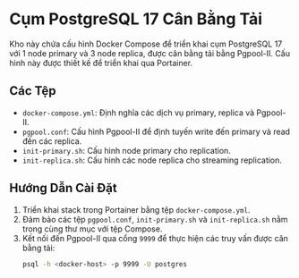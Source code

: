 # Cụm PostgreSQL 17 Cân Bằng Tải

Kho này chứa cấu hình Docker Compose để triển khai cụm PostgreSQL 17 với 1 node primary và 3 node replica, được cân bằng tải bằng Pgpool-II. Cấu hình này được thiết kế để triển khai qua Portainer.

## Các Tệp
- `docker-compose.yml`: Định nghĩa các dịch vụ primary, replica và Pgpool-II.
- `pgpool.conf`: Cấu hình Pgpool-II để định tuyến write đến primary và read đến các replica.
- `init-primary.sh`: Cấu hình node primary cho replication.
- `init-replica.sh`: Cấu hình các node replica cho streaming replication.

## Hướng Dẫn Cài Đặt
1. Triển khai stack trong Portainer bằng tệp `docker-compose.yml`.
2. Đảm bảo các tệp `pgpool.conf`, `init-primary.sh` và `init-replica.sh` nằm trong cùng thư mục với tệp Compose.
3. Kết nối đến Pgpool-II qua cổng `9999` để thực hiện các truy vấn được cân bằng tải:
   ```bash
   psql -h <docker-host> -p 9999 -U postgres